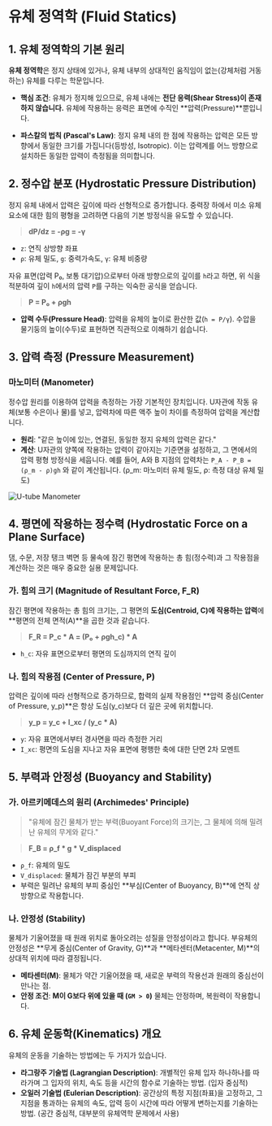 # 유체 정역학 (Fluid Statics)

## 1. 유체 정역학의 기본 원리
**유체 정역학**은 정지 상태에 있거나, 유체 내부의 상대적인 움직임이 없는(강체처럼 거동하는) 유체를 다루는 학문입니다. 

- **핵심 조건**: 유체가 정지해 있으므로, 유체 내에는 **전단 응력(Shear Stress)이 존재하지 않습니다.** 유체에 작용하는 응력은 표면에 수직인 **압력(Pressure)**뿐입니다.

- **파스칼의 법칙 (Pascal's Law)**: 정지 유체 내의 한 점에 작용하는 압력은 모든 방향에서 동일한 크기를 가집니다(등방성, Isotropic). 이는 압력계를 어느 방향으로 설치하든 동일한 압력이 측정됨을 의미합니다.

## 2. 정수압 분포 (Hydrostatic Pressure Distribution)
정지 유체 내에서 압력은 깊이에 따라 선형적으로 증가합니다. 중력장 하에서 미소 유체 요소에 대한 힘의 평형을 고려하면 다음의 기본 방정식을 유도할 수 있습니다.

> **dP/dz = -ρg = -γ**

- `z`: 연직 상방향 좌표
- `ρ`: 유체 밀도, `g`: 중력가속도, `γ`: 유체 비중량

자유 표면(압력 P₀, 보통 대기압)으로부터 아래 방향으로의 깊이를 `h`라고 하면, 위 식을 적분하여 깊이 `h`에서의 압력 `P`를 구하는 익숙한 공식을 얻습니다.

> **P = P₀ + ρgh**

- **압력 수두(Pressure Head)**: 압력을 유체의 높이로 환산한 값(`h = P/γ`). 수압을 물기둥의 높이(수두)로 표현하면 직관적으로 이해하기 쉽습니다.

## 3. 압력 측정 (Pressure Measurement)
### 마노미터 (Manometer)
정수압 원리를 이용하여 압력을 측정하는 가장 기본적인 장치입니다. U자관에 작동 유체(보통 수은이나 물)를 넣고, 압력차에 따른 액주 높이 차이를 측정하여 압력을 계산합니다.

- **원리**: "같은 높이에 있는, 연결된, 동일한 정지 유체의 압력은 같다."
- **계산**: U자관의 양쪽에 작용하는 압력이 같아지는 기준면을 설정하고, 그 면에서의 압력 평형 방정식을 세웁니다. 예를 들어, A와 B 지점의 압력차는 `P_A - P_B = (ρ_m - ρ)gh` 와 같이 계산됩니다. (ρ_m: 마노미터 유체 밀도, ρ: 측정 대상 유체 밀도)

![U-tube Manometer](https://i.imgur.com/5bV8v2s.png)

## 4. 평면에 작용하는 정수력 (Hydrostatic Force on a Plane Surface)
댐, 수문, 저장 탱크 벽면 등 물속에 잠긴 평면에 작용하는 총 힘(정수력)과 그 작용점을 계산하는 것은 매우 중요한 실용 문제입니다.

### 가. 힘의 크기 (Magnitude of Resultant Force, F_R)
잠긴 평면에 작용하는 총 힘의 크기는, 그 평면의 **도심(Centroid, C)에 작용하는 압력**에 **평면의 전체 면적(A)**을 곱한 것과 같습니다.

> **F_R = P_c * A = (P₀ + ρgh_c) * A**

- `h_c`: 자유 표면으로부터 평면의 도심까지의 연직 깊이

### 나. 힘의 작용점 (Center of Pressure, P)
압력은 깊이에 따라 선형적으로 증가하므로, 합력의 실제 작용점인 **압력 중심(Center of Pressure, y_p)**은 항상 도심(y_c)보다 더 깊은 곳에 위치합니다.

> **y_p = y_c + I_xc / (y_c * A)**

- `y`: 자유 표면에서부터 경사면을 따라 측정한 거리
- `I_xc`: 평면의 도심을 지나고 자유 표면에 평행한 축에 대한 단면 2차 모멘트

## 5. 부력과 안정성 (Buoyancy and Stability)
### 가. 아르키메데스의 원리 (Archimedes' Principle)
> "유체에 잠긴 물체가 받는 부력(Buoyant Force)의 크기는, 그 물체에 의해 밀려난 유체의 무게와 같다."

> **F_B = ρ_f * g * V_displaced**

- `ρ_f`: 유체의 밀도
- `V_displaced`: 물체가 잠긴 부분의 부피
- 부력은 밀려난 유체의 부피 중심인 **부심(Center of Buoyancy, B)**에 연직 상방향으로 작용합니다.

### 나. 안정성 (Stability)
물체가 기울어졌을 때 원래 위치로 돌아오려는 성질을 안정성이라고 합니다. 부유체의 안정성은 **무게 중심(Center of Gravity, G)**과 **메타센터(Metacenter, M)**의 상대적 위치에 따라 결정됩니다.

- **메타센터(M)**: 물체가 약간 기울어졌을 때, 새로운 부력의 작용선과 원래의 중심선이 만나는 점.
- **안정 조건**: **M이 G보다 위에 있을 때 (`GM > 0`)** 물체는 안정하며, 복원력이 작용합니다.

## 6. 유체 운동학(Kinematics) 개요
유체의 운동을 기술하는 방법에는 두 가지가 있습니다.
- **라그랑주 기술법 (Lagrangian Description)**: 개별적인 유체 입자 하나하나를 따라가며 그 입자의 위치, 속도 등을 시간의 함수로 기술하는 방법. (입자 중심적)
- **오일러 기술법 (Eulerian Description)**: 공간상의 특정 지점(좌표)을 고정하고, 그 지점을 통과하는 유체의 속도, 압력 등이 시간에 따라 어떻게 변하는지를 기술하는 방법. (공간 중심적, 대부분의 유체역학 문제에서 사용)